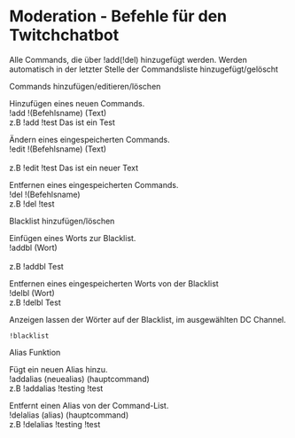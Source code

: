 # Moderation - Befehle für den Twitchchatbot

Alle Commands, die über !add(!del) hinzugefügt werden. Werden automatisch in der letzter Stelle der Commandsliste hinzugefügt/gelöscht


Commands hinzufügen/editieren/löschen

Hinzufügen eines neuen Commands.<br>
    !add   !(Befehlsname) (Text)   
          z.B !add !test Das ist ein Test

Ändern eines eingespeicherten Commands.<br>
    !edit  !(Befehlsname) (Text)<br>    
          z.B !edit !test Das ist ein neuer Text 
      
Entfernen eines eingespeicherten Commands. <br>
    !del  !(Befehlsname)    
          z.B !del !test 


Blacklist  hinzufügen/löschen

Einfügen eines Worts zur Blacklist.<br>
    !addbl (Wort)<br>   
          z.B !addbl Test
          
Entfernen eines eingespeicherten Worts von der Blacklist<br>
    !delbl (Wort)<br>
          z.B !delbl Test 
          
Anzeigen lassen der Wörter auf der Blacklist, im ausgewählten DC Channel.<br>

    !blacklist


Alias Funktion

Fügt ein neuen Alias hinzu.<br>
    !addalias (neuealias) (hauptcommand)<br>
          z.B !addalias !testing !test

Entfernt einen Alias von der Command-List.<br>
    !delalias (alias) (hauptcommand)<br>
          z.B !delalias !testing !test 
